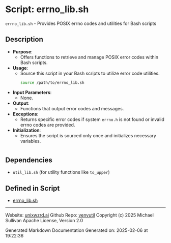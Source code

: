# Script: errno_lib.sh
`errno_lib.sh` - Provides POSIX errno codes and utilities for Bash scripts
## Description
- **Purpose**:
  - Offers functions to retrieve and manage POSIX error codes within Bash scripts.
- **Usage**:
  - Source this script in your Bash scripts to utilize error code utilities.
    ```bash
    source /path/to/errno_lib.sh
    ```
- **Input Parameters**:
  - None.
- **Output**:
  - Functions that output error codes and messages.
- **Exceptions**:
  - Returns specific error codes if system `errno.h` is not found or invalid errno codes are provided.
- **Initialization**:
  - Ensures the script is sourced only once and initializes necessary variables.
#
## Dependencies
- `util_lib.sh` (for utility functions like `to_upper`)



## Defined in Script

* [errno_lib.sh](../errno_lib_sh.md)
---

Website: [unixwzrd.ai](https://unixwzrd.ai)
Github Repo: [venvutil](https://github.com/unixwzrd/venvutil)
Copyright (c) 2025 Michael Sullivan
Apache License, Version 2.0

Generated Markdown Documentation
Generated on: 2025-02-06 at 19:22:36
